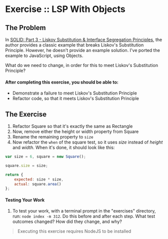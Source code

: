 Exercise :: LSP With Objects
============================

## The Problem

In [SOLID: Part 3 - Liskov Substitution & Interface Segregation Principles](https://code.tutsplus.com/tutorials/solid-part-3-liskov-substitution-interface-segregation-principles--net-36710), the author provides a classic example that breaks Liskov's Substitution Principle. However, he doesn't provide an example solution. I've ported the example to JavaScript, using Objects.

What do we need to change, in order for this to meet Liskov's Substitution Principle?

#### After completing this exercise, you should be able to:

* Demonstrate a failure to meet Liskov's Substitution Principle
* Refactor code, so that it meets Liskov's Substitution Principle

## The Exercise

1. Refactor Square so that it's exactly the same as Rectangle
2. Now, remove either the height or width property from Square
3. Rename the remaining property to `size`
4. Now refactor the `when` of the square test, so it uses _size_ instead of _height_ and _width_. When it's done, it should look like this:

```JavaScript
var size = 6, square = new Square();

square.size = size;

return {
    expected: size * size,
    actual: square.area()
};
```

#### Testing Your Work

1. To test your work, with a terminal prompt in the "exercises" directory, run: `node index -m 312`. Do this before and after each step. What test outcomes changed? How did they change, and why?

> Executing this exercise requires NodeJS to be installed
